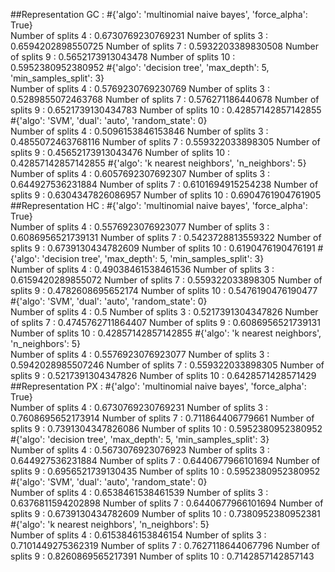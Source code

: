 ##Representation GC :
#{'algo': 'multinomial naive bayes', 'force_alpha': True}  
Number of splits 4 :
0.6730769230769231
Number of splits 3 :
0.6594202898550725
Number of splits 7 :
0.5932203389830508
Number of splits 9 :
0.5652173913043478
Number of splits 10 :
0.5952380952380952
#{'algo': 'decision tree', 'max_depth': 5, 'min_samples_split': 3}  
Number of splits 4 :
0.5769230769230769
Number of splits 3 :
0.5289855072463768
Number of splits 7 :
0.576271186440678
Number of splits 9 :
0.6521739130434783
Number of splits 10 :
0.42857142857142855
#{'algo': 'SVM', 'dual': 'auto', 'random_state': 0}  
Number of splits 4 :
0.5096153846153846
Number of splits 3 :
0.4855072463768116
Number of splits 7 :
0.559322033898305
Number of splits 9 :
0.45652173913043476
Number of splits 10 :
0.42857142857142855
#{'algo': 'k nearest neighbors', 'n_neighbors': 5}  
Number of splits 4 :
0.6057692307692307
Number of splits 3 :
0.644927536231884
Number of splits 7 :
0.6101694915254238
Number of splits 9 :
0.6304347826086957
Number of splits 10 :
0.6904761904761905
##Representation HC :
#{'algo': 'multinomial naive bayes', 'force_alpha': True}  
Number of splits 4 :
0.5576923076923077
Number of splits 3 :
0.6086956521739131
Number of splits 7 :
0.5423728813559322
Number of splits 9 :
0.6739130434782609
Number of splits 10 :
0.6190476190476191
#{'algo': 'decision tree', 'max_depth': 5, 'min_samples_split': 3}  
Number of splits 4 :
0.49038461538461536
Number of splits 3 :
0.6159420289855072
Number of splits 7 :
0.559322033898305
Number of splits 9 :
0.4782608695652174
Number of splits 10 :
0.5476190476190477
#{'algo': 'SVM', 'dual': 'auto', 'random_state': 0}  
Number of splits 4 :
0.5
Number of splits 3 :
0.5217391304347826
Number of splits 7 :
0.4745762711864407
Number of splits 9 :
0.6086956521739131
Number of splits 10 :
0.42857142857142855
#{'algo': 'k nearest neighbors', 'n_neighbors': 5}  
Number of splits 4 :
0.5576923076923077
Number of splits 3 :
0.5942028985507246
Number of splits 7 :
0.559322033898305
Number of splits 9 :
0.5217391304347826
Number of splits 10 :
0.6428571428571429
##Representation PX :
#{'algo': 'multinomial naive bayes', 'force_alpha': True}  
Number of splits 4 :
0.6730769230769231
Number of splits 3 :
0.7608695652173914
Number of splits 7 :
0.711864406779661
Number of splits 9 :
0.7391304347826086
Number of splits 10 :
0.5952380952380952
#{'algo': 'decision tree', 'max_depth': 5, 'min_samples_split': 3}  
Number of splits 4 :
0.5673076923076923
Number of splits 3 :
0.644927536231884
Number of splits 7 :
0.6440677966101694
Number of splits 9 :
0.6956521739130435
Number of splits 10 :
0.5952380952380952
#{'algo': 'SVM', 'dual': 'auto', 'random_state': 0}  
Number of splits 4 :
0.6538461538461539
Number of splits 3 :
0.6376811594202898
Number of splits 7 :
0.6440677966101694
Number of splits 9 :
0.6739130434782609
Number of splits 10 :
0.7380952380952381
#{'algo': 'k nearest neighbors', 'n_neighbors': 5}  
Number of splits 4 :
0.6153846153846154
Number of splits 3 :
0.7101449275362319
Number of splits 7 :
0.7627118644067796
Number of splits 9 :
0.8260869565217391
Number of splits 10 :
0.7142857142857143
